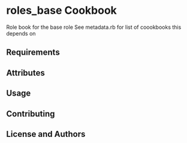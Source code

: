 roles_base Cookbook
=======================

Role book for the base role
See metadata.rb for list of coookbooks this depends on

Requirements
------------


Attributes
----------

Usage
-----

Contributing
------------

License and Authors
-------------------
